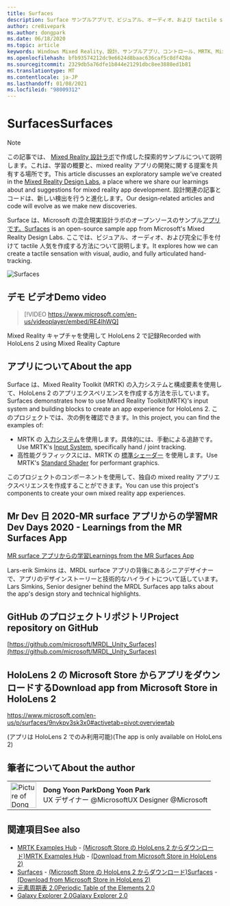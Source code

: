 ```yaml
---
title: Surfaces
description: Surface サンプルアプリで、ビジュアル、オーディオ、および tactile sensations を使用して、視覚的、オーディオ、および指向の手追跡を含むを作成する方法について説明します。
author: cre8ivepark
ms.author: dongpark
ms.date: 06/18/2020
ms.topic: article
keywords: Windows Mixed Reality、設計、サンプルアプリ、コントロール、MRTK、Mixed Reality Toolkit、Unity、サンプルアプリ、アプリの例、オープンソース、Microsoft Store、HoloLens、mixed reality ヘッドセット、windows mixed reality ヘッドセット、virtual Reality ヘッドセット
ms.openlocfilehash: bfb93574212dc9e6624d8baac636caf5c8df428a
ms.sourcegitcommit: 2329db5a76dfe1b844e21291dbc8ee3888ed1b81
ms.translationtype: MT
ms.contentlocale: ja-JP
ms.lasthandoff: 01/08/2021
ms.locfileid: "98009312"
---
```

# <a name="surfaces"></a><span data-ttu-id="5817d-104">Surfaces</span><span class="sxs-lookup"><span data-stu-id="5817d-104">Surfaces</span></span>

>[!NOTE]
><span data-ttu-id="5817d-105">この記事では、 [Mixed Reality 設計ラボ](https://github.com/Microsoft/MRDesignLabs_Unity)で作成した探索的サンプルについて説明します。これは、学習の概要と、mixed reality アプリの開発に関する提案を共有する場所です。</span><span class="sxs-lookup"><span data-stu-id="5817d-105">This article discusses an exploratory sample we’ve created in the [Mixed Reality Design Labs](https://github.com/Microsoft/MRDesignLabs_Unity), a place where we share our learnings about and suggestions for mixed reality app development.</span></span> <span data-ttu-id="5817d-106">設計関連の記事とコードは、新しい検出を行うと進化します。</span><span class="sxs-lookup"><span data-stu-id="5817d-106">Our design-related articles and code will evolve as we make new discoveries.</span></span>

<span data-ttu-id="5817d-107">Surface は、Microsoft の混合現実設計ラボのオープンソースのサンプル[アプリです。](https://github.com/microsoft/MRDL_Unity_Surfaces)</span><span class="sxs-lookup"><span data-stu-id="5817d-107">[Surfaces](https://github.com/microsoft/MRDL_Unity_Surfaces)  is an open-source sample app from Microsoft's Mixed Reality Design Labs.</span></span> <span data-ttu-id="5817d-108">ここでは、ビジュアル、オーディオ、および完全に手を付けて tactile 人気を作成する方法について説明します。</span><span class="sxs-lookup"><span data-stu-id="5817d-108">It explores how we can create a tactile sensation with visual, audio, and fully articulated hand-tracking.</span></span>

![Surfaces](images/MRDL_Surfaces_1.jpg)

## <a name="demo-video"></a><span data-ttu-id="5817d-110">デモ ビデオ</span><span class="sxs-lookup"><span data-stu-id="5817d-110">Demo video</span></span> 

> [!VIDEO https://www.microsoft.com/en-us/videoplayer/embed/RE4IhWQ]

<span data-ttu-id="5817d-111">Mixed Reality キャプチャを使用して HoloLens 2 で記録</span><span class="sxs-lookup"><span data-stu-id="5817d-111">Recorded with HoloLens 2 using Mixed Reality Capture</span></span>

## <a name="about-the-app"></a><span data-ttu-id="5817d-112">アプリについて</span><span class="sxs-lookup"><span data-stu-id="5817d-112">About the app</span></span>

<span data-ttu-id="5817d-113">Surface は、Mixed Reality Toolkit (MRTK) の入力システムと構成要素を使用して、HoloLens 2 のアプリエクスペリエンスを作成する方法を示しています。</span><span class="sxs-lookup"><span data-stu-id="5817d-113">Surfaces demonstrates how to use Mixed Reality Toolkit(MRTK)'s input system and building blocks to create an app experience for HoloLens 2.</span></span> <span data-ttu-id="5817d-114">このプロジェクトでは、次の例を確認できます。</span><span class="sxs-lookup"><span data-stu-id="5817d-114">In this project, you can find the examples of:</span></span>
- <span data-ttu-id="5817d-115">MRTK の [入力システム](https://microsoft.github.io/MixedRealityToolkit-Unity/Documentation/Input/Overview.html)を使用します。具体的には、手動による追跡です。</span><span class="sxs-lookup"><span data-stu-id="5817d-115">Use MRTK's [Input System](https://microsoft.github.io/MixedRealityToolkit-Unity/Documentation/Input/Overview.html), specifically hand / joint tracking.</span></span>
- <span data-ttu-id="5817d-116">高性能グラフィックスには、MRTK の [標準シェーダー](https://microsoft.github.io/MixedRealityToolkit-Unity/Documentation/README_MRTKStandardShader.html) を使用します。</span><span class="sxs-lookup"><span data-stu-id="5817d-116">Use MRTK's [Standard Shader](https://microsoft.github.io/MixedRealityToolkit-Unity/Documentation/README_MRTKStandardShader.html) for performant graphics.</span></span>

<span data-ttu-id="5817d-117">このプロジェクトのコンポーネントを使用して、独自の mixed reality アプリエクスペリエンスを作成することができます。</span><span class="sxs-lookup"><span data-stu-id="5817d-117">You can use this project's components to create your own mixed reality app experiences.</span></span>

## <a name="mr-dev-days-2020---learnings-from-the-mr-surfaces-app"></a><span data-ttu-id="5817d-118">Mr Dev 日 2020-MR surface アプリからの学習</span><span class="sxs-lookup"><span data-stu-id="5817d-118">MR Dev Days 2020 - Learnings from the MR Surfaces App</span></span>

[<span data-ttu-id="5817d-119">MR surface アプリからの学習</span><span class="sxs-lookup"><span data-stu-id="5817d-119">Learnings from the MR Surfaces App</span></span>](https://channel9.msdn.com/Shows/Docs-Mixed-Reality/Learnings-from-the-MR-Surfaces-App)

<span data-ttu-id="5817d-120">Lars-erik Simkins は、MRDL surface アプリの背後にあるシニアデザイナーで、アプリのデザインストーリーと技術的なハイライトについて話しています。</span><span class="sxs-lookup"><span data-stu-id="5817d-120">Lars Simkins, Senior designer behind the MRDL Surfaces app talks about the app's design story and technical highlights.</span></span>

## <a name="project-repository-on-github"></a><span data-ttu-id="5817d-121">GitHub のプロジェクトリポジトリ</span><span class="sxs-lookup"><span data-stu-id="5817d-121">Project repository on GitHub</span></span>

[https://github.com/microsoft/MRDL_Unity_Surfaces](https://github.com/microsoft/MRDL_Unity_Surfaces)

## <a name="download-app-from-microsoft-store-in-hololens-2"></a><span data-ttu-id="5817d-122">HoloLens 2 の Microsoft Store からアプリをダウンロードする</span><span class="sxs-lookup"><span data-stu-id="5817d-122">Download app from Microsoft Store in HoloLens 2</span></span>

https://www.microsoft.com/en-us/p/surfaces/9nvkpv3sk3x0#activetab=pivot:overviewtab

<span data-ttu-id="5817d-123">(アプリは HoloLens 2 でのみ利用可能)</span><span class="sxs-lookup"><span data-stu-id="5817d-123">(The app is only available on HoloLens 2)</span></span>

## <a name="about-the-author"></a><span data-ttu-id="5817d-124">筆者について</span><span class="sxs-lookup"><span data-stu-id="5817d-124">About the author</span></span>

<table style="border-collapse:collapse" padding-left="0px">
<tr>
<td style="border-style: none" width="60px"><img alt="Picture of Dong Yoon Park" width="60" height="60" src="images/dongyoonpark.jpg"></td>
<td style="border-style: none"><span data-ttu-id="5817d-125"><b>Dong Yoon Park</b></span><span class="sxs-lookup"><span data-stu-id="5817d-125"><b>Dong Yoon Park</b></span></span><br><span data-ttu-id="5817d-126">UX デザイナー @Microsoft</span><span class="sxs-lookup"><span data-stu-id="5817d-126">UX Designer @Microsoft</span></span></td>
</tr>
</table>

## <a name="see-also"></a><span data-ttu-id="5817d-127">関連項目</span><span class="sxs-lookup"><span data-stu-id="5817d-127">See also</span></span>

* <span data-ttu-id="5817d-128">[MRTK Examples Hub](https://microsoft.github.io/MixedRealityToolkit-Unity/Documentation/README_ExampleHub.html) - [(Microsoft Store の HoloLens 2 からダウンロード)](https://www.microsoft.com/en-us/p/mrtk-examples-hub/9mv8c39l2sj4)</span><span class="sxs-lookup"><span data-stu-id="5817d-128">[MRTK Examples Hub](https://microsoft.github.io/MixedRealityToolkit-Unity/Documentation/README_ExampleHub.html) - [(Download from Microsoft Store in HoloLens 2)](https://www.microsoft.com/en-us/p/mrtk-examples-hub/9mv8c39l2sj4)</span></span>
* <span data-ttu-id="5817d-129">[Surfaces](sampleapp-surfaces.md) - [(Microsoft Store の HoloLens 2 からダウンロード)](https://www.microsoft.com/en-us/p/surfaces/9nvkpv3sk3x0)</span><span class="sxs-lookup"><span data-stu-id="5817d-129">[Surfaces](sampleapp-surfaces.md) - [(Download from Microsoft Store in HoloLens 2)](https://www.microsoft.com/en-us/p/surfaces/9nvkpv3sk3x0)</span></span>
* [<span data-ttu-id="5817d-130">元素周期表 2.0</span><span class="sxs-lookup"><span data-stu-id="5817d-130">Periodic Table of the Elements 2.0</span></span>](https://medium.com/@dongyoonpark/bringing-the-periodic-table-of-the-elements-app-to-hololens-2-with-mrtk-v2-a6e3d8362158)
* [<span data-ttu-id="5817d-131">Galaxy Explorer 2.0</span><span class="sxs-lookup"><span data-stu-id="5817d-131">Galaxy Explorer 2.0</span></span>](galaxy-explorer-update.md)
